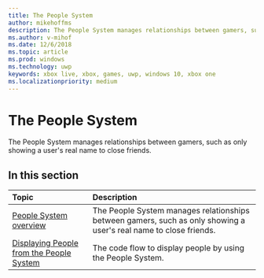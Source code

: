 ```yaml
---
title: The People System
author: mikehoffms
description: The People System manages relationships between gamers, such as only showing a user's real name to close friends.
ms.author: v-mihof
ms.date: 12/6/2018
ms.topic: article
ms.prod: windows
ms.technology: uwp
keywords: xbox live, xbox, games, uwp, windows 10, xbox one
ms.localizationpriority: medium
---
```

# The People System

The People System manages relationships between gamers, such as only showing a user's real name to close friends.

## In this section

| Topic                                                                                                                                             | Description                                                                                                   |
|:--------------------------------------------------------------------------------------------------------------------------------------------------|:--------------------------------------------------------------------------------------------------------------|
| [People System overview](xbox-live-people-system.md) | The People System manages relationships between gamers, such as only showing a user's real name to close friends. |
| [Displaying People from the People System](displaying-people-from-the-people-system.md) | The code flow to display people by using the People System. |
